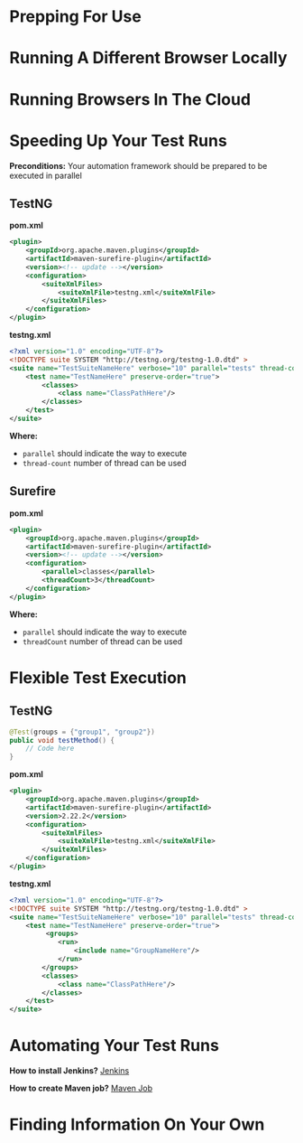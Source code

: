 # Prepping For Use

# Running A Different Browser Locally

# Running Browsers In The Cloud

# Speeding Up Your Test Runs
**Preconditions:** Your automation framework should be prepared to be executed in parallel

## TestNG
**pom.xml**
```xml
<plugin>
    <groupId>org.apache.maven.plugins</groupId>
    <artifactId>maven-surefire-plugin</artifactId>
    <version><!-- update --></version>
    <configuration>
        <suiteXmlFiles>
            <suiteXmlFile>testng.xml</suiteXmlFile>
        </suiteXmlFiles>
    </configuration>
</plugin>
```

**testng.xml**
```xml
<?xml version="1.0" encoding="UTF-8"?>
<!DOCTYPE suite SYSTEM "http://testng.org/testng-1.0.dtd" >
<suite name="TestSuiteNameHere" verbose="10" parallel="tests" thread-count="ThreadsHere">
    <test name="TestNameHere" preserve-order="true">
        <classes>
            <class name="ClassPathHere"/>
        </classes>
    </test>
</suite>
```
**Where:**
- `parallel` should indicate the way to execute
- `thread-count` number of thread can be used

## Surefire
**pom.xml**
```xml
<plugin>
    <groupId>org.apache.maven.plugins</groupId>
    <artifactId>maven-surefire-plugin</artifactId>
    <version><!-- update --></version>
    <configuration>
        <parallel>classes</parallel>
        <threadCount>3</threadCount>
    </configuration>
</plugin>
```
**Where:**
- `parallel` should indicate the way to execute
- `threadCount` number of thread can be used

# Flexible Test Execution

## TestNG
```java
@Test(groups = {"group1", "group2"})
public void testMethod() {
    // Code here
}
```

**pom.xml**
```xml
<plugin>
    <groupId>org.apache.maven.plugins</groupId>
    <artifactId>maven-surefire-plugin</artifactId>
    <version>2.22.2</version>
    <configuration>
        <suiteXmlFiles>
            <suiteXmlFile>testng.xml</suiteXmlFile>
        </suiteXmlFiles>
    </configuration>
</plugin>
```

**testng.xml**
```xml
<?xml version="1.0" encoding="UTF-8"?>
<!DOCTYPE suite SYSTEM "http://testng.org/testng-1.0.dtd" >
<suite name="TestSuiteNameHere" verbose="10" parallel="tests" thread-count="ThreadsHere">
    <test name="TestNameHere" preserve-order="true">
         <groups>
            <run>
                <include name="GroupNameHere"/>
            </run>
        </groups>
        <classes>
            <class name="ClassPathHere"/>
        </classes>
    </test>
</suite>
```

# Automating Your Test Runs
**How to install Jenkins?** [Jenkins](https://www.jenkins.io/download/lts/macos/)

**How to create Maven job?** [Maven Job](https://medium.com/@anusha.sharma3010/build-a-simple-maven-project-in-jenkins-da7a2a4ae202)

# Finding Information On Your Own
